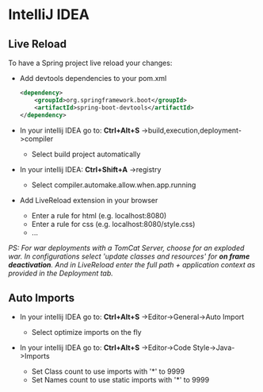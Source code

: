 # IntelliJ IDEA

## Live Reload

To have a Spring project live reload your changes:
- Add devtools dependencies to your pom.xml

    ```xml
    <dependency>
        <groupId>org.springframework.boot</groupId>
        <artifactId>spring-boot-devtools</artifactId>
    </dependency>
    ```

- In your intellij IDEA go to: **Ctrl+Alt+S** ->build,execution,deployment->compiler
  - Select build project automatically
- In your intellij IDEA: **Ctrl+Shift+A** ->registry
  - Select compiler.automake.allow.when.app.running
- Add LiveReload extension in your browser
  - Enter a rule for html (e.g. localhost:8080)
  - Enter a rule for css (e.g. localhost:8080/style.css)
  - ...

*PS: For war deployments with a TomCat Server, choose for an exploded war. In configurations select 'update classes and resources' for **on frame deactivation**.
And in LiveReload enter the full path + application context as provided in the Deployment tab.*

## Auto Imports

- In your intellij IDEA go to: **Ctrl+Alt+S** ->Editor->General->Auto Import
  - Select optimize imports on the fly

- In your intellij IDEA go to: **Ctrl+Alt+S** ->Editor->Code Style->Java->Imports
  - Set Class count to use imports with '*' to 9999
  - Set Names count to use static imports with '*' to 9999